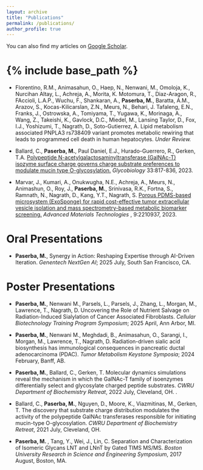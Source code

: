 ```yaml
---
layout: archive
title: "Publications"
permalink: /publications/
author_profile: true
---
```


  You can also find my articles on [Google Scholar](https://scholar.google.com/citations?user=iVey3jgAAAAJ&hl=en).
  
{% include base_path %}
======
* Florentino, R.M., Animasahun, O., Haep, N., Nenwani, M., Omoloja, K., Nurcihan Altay, L., Achreja, A., Morita, K. Motomura, T., Diaz-Aragon, R., FAccioli, L.A.P., Wuchu, F., Shankaran, A., <b>Paserba, M.</b>, Baratta, A.M., Arazov, S., Kocas-Kilicarslan, Z.N., Meurs, N., Behari, J. Tafaleng, E.N., Franks, J., Ostrowska, A., Tomiyama, T., Yugawa, K., Morinaga, A., Wang, Z., Takeishi, K., Gavlock, D.C., Miedel, M., Lansing Taylor, D., Fox, I.J., Yoshizumi, T., Nagrath, D., Soto-Gutierrez, A. Lipid metabolism associated PNPLA3 rs738409 variant promotes metabolic rewiring that leads to programmed cell death in human hepatocytes. <em> Under Review.</em>

*  Ballard, C., <b>Paserba, M.</b>, Paul Daniel, E.J., Hurado-Guerrero, R., Gerken, T.A. [Polypeptide N-acetylgalactosaminyltransferase (GalNAc-T) isozyme surface charge governs charge substrate preferences to modulate mucin type O-glycosylation.](https://academic.oup.com/glycob/article/33/10/817/7239863)<em> Glycobiology</em> 33:817-836, 2023.

* Marvar, J., Kumari, A., Onukwugha, N.E., Achreja, A., Meurs, N., Animashun, O., Roy, J., <b>Paserba, M.</b>, Srinivasa, R.K., Fortna, S., Ramnath, N., Nagrath, D., Kang, Y.T., Nagrath, S. [Porous PDMS-based microsystem (ExoSponge) for rapid cost-effective tumor extracellular vesicle isolation and mass spectrometry-based metabolic biomarker screening.](https://advanced.onlinelibrary.wiley.com/doi/full/10.1002/admt.202201937) <em> Advanced Materials Technologies </em>, 9:2210937, 2023.

<b>Oral Presentations</b>
======
* <b>Paserba, M.</b>, Synergy in Action: Reshaping Expertise through AI-Driven Iteration. <em>Genentech NextGen AI</em>; 2025 July, South San Francisco, CA.

<b>Poster Presentations</b>
======
* <b>Paserba, M.</b>, Nenwani M., Parsels, L., Parsels, J., Zhang, L., Morgan, M., Lawrence, T., Nagrath, D. Uncovering the Role of Nutrient Salvage on Radiation-Induced Sialylation of Cancer Associated Fibroblasts. <em>Cellular Biotechnology Training Program Symposium</em>; 2025 April, Ann Arbor, MI.

* <b>Paserba, M.</b>, Nenwani M., Meghdadi, B., Animasahun, O., Sarangi, I., Morgan, M., Lawrence, T., Nagrath, D. Radiation-driven sialic acid biosynthesis has immunological consequences in pancreatic ductal adenocarcinoma (PDAC). <em>Tumor Metabolism Keystone Symposia</em>; 2024 February, Banff, AB.

* <b> Paserba, M.</b>, Ballard, C., Gerken, T. Molecular dynamics simulations reveal the mechanism in which the GalNAc-T family of isoenzymes differentially select and glycosylate charged peptide substrates. <em>CWRU Department of Biochemistry Retreat</em>, 2022 July, Cleveland, OH. .

* Ballard, C., <b> Paserba, M.</b>, Nguyen, D., Moore, K., Viazmitinas, M., Gerken, T. The discovery that substrate charge distribution modulates the activity of the polypeptide GalNAc transferases responsible for initiating mucin-type O-glycosylation. <em>CWRU Department of Biochemistry Retreat</em>, 2021 July, Cleveland, OH.

* <b>Paserba, M. </b>, Tang, Y., Wei, J., Lin, C. Separation and Characterization of Isomeric Glycans LNT and LNnT by Gated TIMS MS/MS. <em>Boston University Research in Science and Engineering Symposium</em>, 2017 August, Boston, MA.

